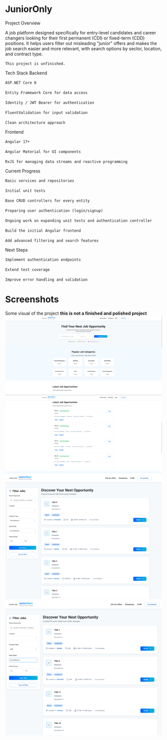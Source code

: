 # JuniorOnly

Project Overview

A job platform designed specifically for entry-level candidates and career changers looking for their first permanent (CDI) or fixed-term (CDD) positions.
It helps users filter out misleading "junior" offers and makes the job search easier and more relevant, with search options by sector, location, and contract type.

    This project is unfinished.

Tech Stack
Backend

    ASP.NET Core 8

    Entity Framework Core for data access

    Identity / JWT Bearer for authentication

    FluentValidation for input validation

    Clean architecture approach

Frontend

    Angular 17+

    Angular Material for UI components

    RxJS for managing data streams and reactive programming

Current Progress

    Basic services and repositories

    Initial unit tests

    Base CRUD controllers for every entity

    Preparing user authentication (login/signup)

    Ongoing work on expanding unit tests and authentication controller

    Build the initial Angular frontend

    Add advanced filtering and search features

Next Steps

    Implement authentication endpoints

    Extend test coverage

    Improve error handling and validation

# Screenshots
Some visual of the project **this is not a finished and polished project** 
![MainPage](./public/main-page.png)
![MainPage](./public/main-page-2.png)
![JobSearch](./public/job_search.png)
![Filter](./public/search_job_cdd_filter.png)
